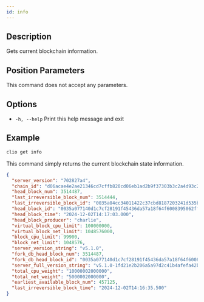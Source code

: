 ```yaml
---
id: info
---
```


## Description

Gets current blockchain information.

## Position Parameters

This command does not accept any parameters.

## Options

- `-h, --help`                   Print this help message and exit

## Example

```sh
clio get info
```

This command simply returns the current blockchain state information.

```json
{
  "server_version": "702827a4",
  "chain_id": "d06acae4e2ae21346cd7cffb820cd06eb1ad2b9f37303b3c2a4d93c2841cb31a",
  "head_block_num": 3514487,
  "last_irreversible_block_num": 3514444,
  "last_irreversible_block_id": "0035a04cc34011422c37cbd8187203241d535bc3171659a9f36278e76affe6f5",
  "head_block_id": "0035a077140d1c7cf28191f45436da57a18f64f6008395062ffa2cdf5f16ea9d",
  "head_block_time": "2024-12-02T14:17:03.000",
  "head_block_producer": "charlie",
  "virtual_block_cpu_limit": 100000000,
  "virtual_block_net_limit": 1048576000,
  "block_cpu_limit": 99900,
  "block_net_limit": 1048576,
  "server_version_string": "v5.1.0",
  "fork_db_head_block_num": 3514487,
  "fork_db_head_block_id": "0035a077140d1c7cf28191f45436da57a18f64f6008395062ffa2cdf5f16ea9d",
  "server_full_version_string": "v5.1.0-1fd21e2b206a5a97d2c41b4afefa42b25c5c15be",
  "total_cpu_weight": "10000002000000",
  "total_net_weight": "5000002000000",
  "earliest_available_block_num": 457125,
  "last_irreversible_block_time": "2024-12-02T14:16:35.500"
}
```
